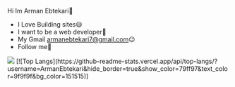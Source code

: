  Hi Im Arman Ebtekari:wave:
- I Love Building sites:smiley:
- I want to be a web developer:cowboy_hat_face:	
- My Gmail armanebtekari7@gmail.com:wink:
- Follow me🙏

<img src="https://github-readme-stats.vercel.app/api?username=ArmanEbtekari&hide_border=true&show_icons=true&icon_color=79ff97&text_color=9f9f9f&bg_color=151515">
[![Top Langs](https://github-readme-stats.vercel.app/api/top-langs/?username=ArmanEbtekari&hide_border=true&show_color=79ff97&text_color=9f9f9f&bg_color=151515)]

<!--
**ArmanEbtekari/ArmanEbtekari** is a ✨ _special_ ✨ repository because its `README.md` (this file) appears on your GitHub profile.
use IgraalOSL\StatsTable\StatsTableBuilder;
Here are some ideas to get you started

- 🔭 I’m currently working on ...
- 🌱 I’m currently learning ...
- 👯 I’m looking to collaborate on ...
- 🤔 I’m looking for help with ...
- 💬 Ask me about ...
- 📫 How to reach me: ...
- 😄 Pronouns: ...
- ⚡ Fun fact: ..
-->
